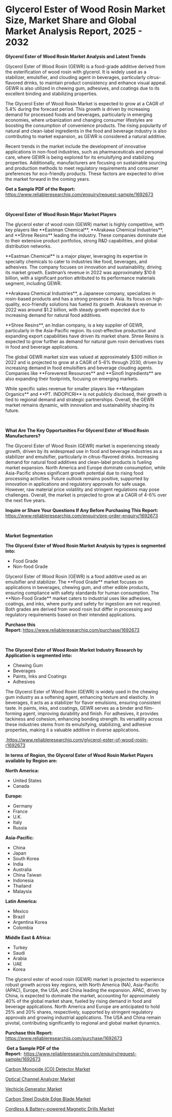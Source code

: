 <p><h1>Glycerol Ester of Wood Rosin Market Size, Market Share and Global Market Analysis Report, 2025 - 2032</h1></p><p><strong>Glycerol Ester of Wood Rosin Market Analysis and Latest Trends</strong></p>
<p><p>Glycerol Ester of Wood Rosin (GEWR) is a food-grade additive derived from the esterification of wood rosin with glycerol. It is widely used as a stabilizer, emulsifier, and clouding agent in beverages, particularly citrus-flavored drinks, to maintain product consistency and enhance visual appeal. GEWR is also utilized in chewing gum, adhesives, and coatings due to its excellent binding and stabilizing properties.</p><p>The Glycerol Ester of Wood Rosin Market is expected to grow at a CAGR of 5.4% during the forecast period. This growth is driven by increasing demand for processed foods and beverages, particularly in emerging economies, where urbanization and changing consumer lifestyles are boosting the consumption of convenience products. The rising popularity of natural and clean-label ingredients in the food and beverage industry is also contributing to market expansion, as GEWR is considered a natural additive.</p><p>Recent trends in the market include the development of innovative applications in non-food industries, such as pharmaceuticals and personal care, where GEWR is being explored for its emulsifying and stabilizing properties. Additionally, manufacturers are focusing on sustainable sourcing and production methods to meet regulatory requirements and consumer preferences for eco-friendly products. These factors are expected to drive the market forward in the coming years.</p></p>
<p><strong>Get a Sample PDF of the Report:&nbsp;</strong> <a href="https://www.reliableresearchiq.com/enquiry/request-sample/1692673?utm_campaign=2220&utm_medium=2&utm_source=Github&utm_content=ia&utm_term=26012025&utm_id=glycerol-ester-of-wood-rosin">https://www.reliableresearchiq.com/enquiry/request-sample/1692673</a></p>
<p>&nbsp;</p>
<p><strong>Glycerol Ester of Wood Rosin Major Market Players</strong></p>
<p><p>The glycerol ester of wood rosin (GEWR) market is highly competitive, with key players like **Eastman Chemical**, **Arakawa Chemical Industries**, and **Shree Resins** leading the industry. These companies dominate due to their extensive product portfolios, strong R&D capabilities, and global distribution networks.</p><p>**Eastman Chemical** is a major player, leveraging its expertise in specialty chemicals to cater to industries like food, beverages, and adhesives. The company focuses on innovation and sustainability, driving its market growth. Eastman’s revenue in 2022 was approximately $10.6 billion, with a significant portion attributed to its performance materials segment, including GEWR.</p><p>**Arakawa Chemical Industries**, a Japanese company, specializes in rosin-based products and has a strong presence in Asia. Its focus on high-quality, eco-friendly solutions has fueled its growth. Arakawa’s revenue in 2022 was around $1.2 billion, with steady growth expected due to increasing demand for natural food additives.</p><p>**Shree Resins**, an Indian company, is a key supplier of GEWR, particularly in the Asia-Pacific region. Its cost-effective production and expanding export capabilities have driven its market share. Shree Resins is expected to grow further as demand for natural gum rosin derivatives rises in food and beverage applications.</p><p>The global GEWR market size was valued at approximately $300 million in 2022 and is projected to grow at a CAGR of 5-6% through 2030, driven by increasing demand in food emulsifiers and beverage clouding agents. Companies like **Foreverest Resources** and **Sinofi Ingredients** are also expanding their footprints, focusing on emerging markets.</p><p>While specific sales revenue for smaller players like **Mangalam Organics** and **PT. INDOPICRI** is not publicly disclosed, their growth is tied to regional demand and strategic partnerships. Overall, the GEWR market remains dynamic, with innovation and sustainability shaping its future.</p></p>
<p>&nbsp;</p>
<p><strong>What Are The Key Opportunities For Glycerol Ester of Wood Rosin Manufacturers?</strong></p>
<p><p>The Glycerol Ester of Wood Rosin (GEWR) market is experiencing steady growth, driven by its widespread use in food and beverage industries as a stabilizer and emulsifier, particularly in citrus-flavored drinks. Increasing demand for natural food additives and clean-label products is fueling market expansion. North America and Europe dominate consumption, while Asia-Pacific shows significant growth potential due to rising food processing activities. Future outlook remains positive, supported by innovation in applications and regulatory approvals for safe usage. However, raw material price volatility and stringent regulations may pose challenges. Overall, the market is projected to grow at a CAGR of 4-6% over the next five years.</p></p>
<p><strong>Inquire or Share Your Questions If Any Before Purchasing This Report:</strong> <a href="https://www.reliableresearchiq.com/enquiry/pre-order-enquiry/1692673?utm_campaign=2220&utm_medium=2&utm_source=Github&utm_content=ia&utm_term=26012025&utm_id=glycerol-ester-of-wood-rosin">https://www.reliableresearchiq.com/enquiry/pre-order-enquiry/1692673</a></p>
<p>&nbsp;</p>
<p><strong>Market Segmentation</strong></p>
<p><strong>The Glycerol Ester of Wood Rosin Market Analysis by types is segmented into:</strong></p>
<p><ul><li>Food Grade</li><li>Non-food Grade</li></ul></p>
<p><p>Glycerol Ester of Wood Rosin (GEWR) is a food additive used as an emulsifier and stabilizer. The **Food Grade** market focuses on applications in beverages, chewing gum, and other edible products, ensuring compliance with safety standards for human consumption. The **Non-Food Grade** market caters to industrial uses like adhesives, coatings, and inks, where purity and safety for ingestion are not required. Both grades are derived from wood rosin but differ in processing and regulatory requirements based on their intended applications.</p></p>
<p><strong>Purchase this Report:&nbsp;</strong><a href="https://www.reliableresearchiq.com/purchase/1692673?utm_campaign=2220&utm_medium=2&utm_source=Github&utm_content=ia&utm_term=26012025&utm_id=glycerol-ester-of-wood-rosin">https://www.reliableresearchiq.com/purchase/1692673</a></p>
<p>&nbsp;</p>
<p><strong>The Glycerol Ester of Wood Rosin Market Industry Research by Application is segmented into:</strong></p>
<p><ul><li>Chewing Gum</li><li>Beverages</li><li>Paints, Inks and Coatings</li><li>Adhesives</li></ul></p>
<p><p>The Glycerol Ester of Wood Rosin (GEWR) is widely used in the chewing gum industry as a softening agent, enhancing texture and elasticity. In beverages, it acts as a stabilizer for flavor emulsions, ensuring consistent taste. In paints, inks, and coatings, GEWR serves as a binder and film-forming agent, improving durability and finish. For adhesives, it provides tackiness and cohesion, enhancing bonding strength. Its versatility across these industries stems from its emulsifying, stabilizing, and adhesive properties, making it a valuable additive in diverse applications.</p></p>
<p><a href="https://www.reliableresearchiq.com/glycerol-ester-of-wood-rosin-r1692673?utm_campaign=2220&utm_medium=2&utm_source=Github&utm_content=ia&utm_term=26012025&utm_id=glycerol-ester-of-wood-rosin">&nbsp;https://www.reliableresearchiq.com/glycerol-ester-of-wood-rosin-r1692673</a></p>
<p><strong>In terms of Region, the Glycerol Ester of Wood Rosin Market Players available by Region are:</strong></p>
<p>
    <p> <strong> North America: </strong>
        <ul>
            <li>United States</li>
            <li>Canada</li>
        </ul>
        </p> 
    <p> <strong> Europe: </strong>
        <ul>
            <li>Germany</li>
            <li>France</li>
            <li>U.K.</li>
            <li>Italy</li>
            <li>Russia</li>
        </ul>
        </p> 
    <p> <strong> Asia-Pacific: </strong>
        <ul>
            <li>China</li>
            <li>Japan</li>
            <li>South Korea</li>
            <li>India</li>
            <li>Australia</li>
            <li>China Taiwan</li>
            <li>Indonesia</li>
            <li>Thailand</li>
            <li>Malaysia</li>
        </ul>
        </p> 
    <p> <strong> Latin America: </strong>
        <ul>
            <li>Mexico</li>
            <li>Brazil</li>
            <li>Argentina Korea</li>
            <li>Colombia</li>
        </ul>
        </p> 
    <p> <strong> Middle East & Africa: </strong>
        <ul>
            <li>Turkey</li>
            <li>Saudi</li>
            <li>Arabia</li>
            <li>UAE</li>
            <li>Korea</li>
        </ul>
    </p>
    </p>
<p><p>The glycerol ester of wood rosin (GEWR) market is projected to experience robust growth across key regions, with North America (NA), Asia-Pacific (APAC), Europe, the USA, and China leading the expansion. APAC, driven by China, is expected to dominate the market, accounting for approximately 40% of the global market share, fueled by rising demand in food and beverage applications. North America and Europe are anticipated to hold 25% and 20% shares, respectively, supported by stringent regulatory approvals and growing industrial applications. The USA and China remain pivotal, contributing significantly to regional and global market dynamics.</p></p>
<p><strong>Purchase this Report: </strong><a href="https://www.reliableresearchiq.com/purchase/1692673?utm_campaign=2220&utm_medium=2&utm_source=Github&utm_content=ia&utm_term=26012025&utm_id=glycerol-ester-of-wood-rosin">https://www.reliableresearchiq.com/purchase/1692673</a></p>
<p>&nbsp;<strong>Get a Sample PDF of the Report:&nbsp;&nbsp;</strong><a href="https://www.reliableresearchiq.com/enquiry/request-sample/1692673?utm_campaign=2220&utm_medium=2&utm_source=Github&utm_content=ia&utm_term=26012025&utm_id=glycerol-ester-of-wood-rosin">https://www.reliableresearchiq.com/enquiry/request-sample/1692673</a></p>
<p><strong></strong></p>
<p><p><a href="https://www.linkedin.com/pulse/growth-forecast-revenue-outlook-carbon-monoxide-co-detector-market-6mkze?utm_campaign=2220&utm_medium=2&utm_source=Github&utm_content=ia&utm_term=26012025&utm_id=glycerol-ester-of-wood-rosin">Carbon Monoxide (CO) Detector Market</a></p><p><a href="https://www.linkedin.com/pulse/insightful-optical-channel-analyzer-market-analysis-recent-bfb6e?utm_campaign=2220&utm_medium=2&utm_source=Github&utm_content=ia&utm_term=26012025&utm_id=glycerol-ester-of-wood-rosin">Optical Channel Analyzer Market</a></p><p><a href="https://www.linkedin.com/pulse/intense-competition-growth-expected-vechicle-generator-yjkhc?utm_campaign=2220&utm_medium=2&utm_source=Github&utm_content=ia&utm_term=26012025&utm_id=glycerol-ester-of-wood-rosin">Vechicle Generator Market</a></p><p><a href="https://www.linkedin.com/pulse/carbon-steel-double-edge-blade-market-trends-assessmentthe-markets-p3cdc?utm_campaign=2220&utm_medium=2&utm_source=Github&utm_content=ia&utm_term=26012025&utm_id=glycerol-ester-of-wood-rosin">Carbon Steel Double Edge Blade Market</a></p><p><a href="https://www.linkedin.com/pulse/revenue-market-growth-insights-cordless-battery-powered-magnetic-k2l8e?utm_campaign=2220&utm_medium=2&utm_source=Github&utm_content=ia&utm_term=26012025&utm_id=glycerol-ester-of-wood-rosin">Cordless & Battery-powered Magnetic Drills Market</a></p></p>